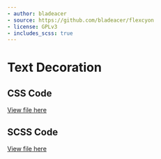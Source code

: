 ```yaml
---
- author: bladeacer
- source: https://github.com/bladeacer/flexcyon
- license: GPLv3
- includes_scss: true
---
```


# Text Decoration
## CSS Code
[View file here](./text-decoration.css)

## SCSS Code
[View file here](./text-decoration.scss)